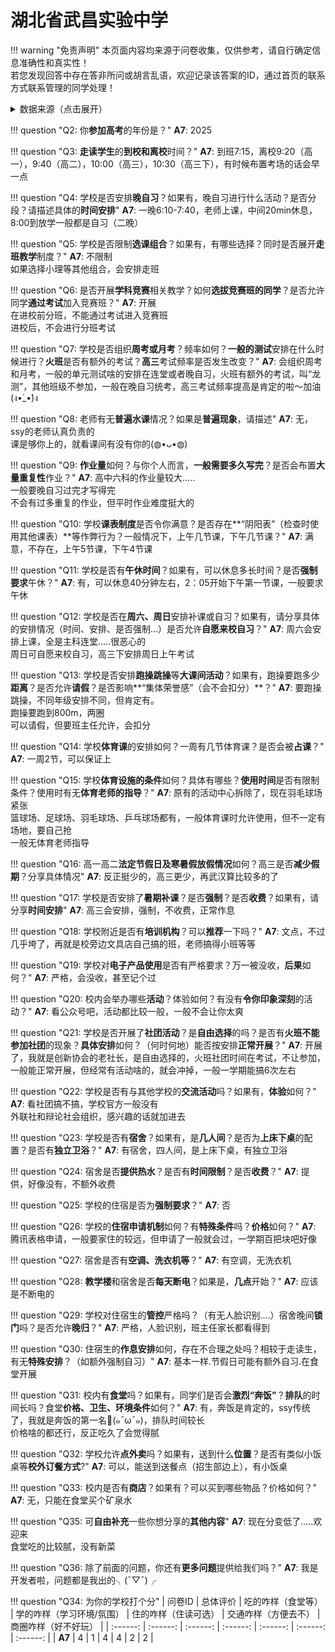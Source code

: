 # 湖北省武昌实验中学

!!! warning "免责声明"
    本页面内容均来源于问卷收集，仅供参考，请自行确定信息准确性和真实性！  
    若您发现回答中存在答非所问或胡言乱语，欢迎记录该答案的ID，通过首页的联系方式联系管理的同学处理！

<details><summary>数据来源（点击展开）</summary>
<ul>
<li><strong>7</strong>: 匿名 (2025-07)</li>
</ul>
</details>

!!! question "Q2: 你**参加高考**的年份是？"
    **A7**: 2025  

!!! question "Q3: **走读学生**的**到校和离校**时间？"
    **A7**: 到班7:15，离校9:20（高一），9:40（高二），10:00（高三），10:30（高三下），有时候布置考场的话会早一点  

!!! question "Q4: 学校是否安排**晚自习**？如果有，晚自习进行什么活动？是否分段？请描述具体的**时间安排**"
    **A7**: 一晚6:10-7:40，老师上课，中间20min休息，8:00到放学一般都是自习（二晚）  

!!! question "Q5: 学校是否限制**选课组合**？如果有，有哪些选择？同时是否展开**走班教学**制度？"
    **A7**: 不限制  
    如果选择小理等其他组合，会安排走班  

!!! question "Q6: 是否开展**学科竞赛**相关教学？如何**选拔竞赛班的同学**？是否允许同学**通过考试**加入竞赛班？"
    **A7**: 开展  
    在进校前分班，不能通过考试进入竞赛班  
    进校后，不会进行分班考试  

!!! question "Q7: 学校是否组织**周考或月考**？频率如何？**一般的测试**安排在什么时候进行？**火班**是否有额外的考试？**高三**考试频率是否发生改变？"
    **A7**: 会组织周考和月考，一般的单元测试啥的安排在连堂或者晚自习，火班有额外的考试，叫“龙测”，其他班级不参加，一般在晚自习统考，高三考试频率提高是肯定的啦～加油(ง•̀_•́)ง  

!!! question "Q8: 老师有无**普遍水课**情况？如果是**普遍现象**，请描述"
    **A7**: 无，ssy的老师认真负责的  
    课是够你上的，就看课间有没有你的(◍•ᴗ•◍)  

!!! question "Q9: **作业量**如何？与你个人而言，**一般需要多久写完**？是否会布置**大量重复性**作业？"
    **A7**: 高中六科的作业量较大.....  
    一般要晚自习过完才写得完  
    不会有过多重复的作业，但平时作业难度挺大的  

!!! question "Q10: 学校**课表制度**是否令你满意？是否存在**“阴阳表”（检查时使用其他课表）**等作弊行为？一般情况下，上午几节课，下午几节课？"
    **A7**: 满意，不存在，上午5节课，下午4节课  

!!! question "Q11: 学校是否有**午休时间**？如果有，可以休息多长时间？是否**强制要求**午休？"
    **A7**: 有，可以休息40分钟左右，2：05开始下午第一节课，一般要求午休  

!!! question "Q12: 学校是否在**周六、周日**安排补课或自习？如果有，请分享具体的安排情况（时间、安排、是否强制...）是否允许**自愿来校自习**？"
    **A7**: 周六会安排上课，全是主科连堂.....很恶心的  
    周日可自愿来校自习，高三下安排周日上午考试  

!!! question "Q13: 学校是否安排**跑操跳操**等**大课间活动**？如果有，跑操要跑多少**距离**？是否允许**请假**？是否影响**“集体荣誉感”（会不会扣分）**？"
    **A7**: 要跑操跳操，不同年级安排不同，但肯定有。  
    跑操要跑到800m，两圈  
    可以请假，但要班主任允许，会扣分  

!!! question "Q14: 学校**体育课**的安排如何？一周有几节体育课？是否会被**占课**？"
    **A7**: 一周2节，可以保证上  

!!! question "Q15: 学校**体育设施的条件**如何？具体有哪些？**使用时间**是否有限制条件？使用时有无**体育老师的指导**？"
    **A7**: 原有的活动中心拆除了，现在羽毛球场紧张  
    篮球场、足球场、羽毛球场、乒乓球场都有，一般体育课时允许使用，但不一定有场地，要自己抢  
    一般无体育老师指导  

!!! question "Q16: 高一高二**法定节假日及寒暑假放假情况**如何？高三是否**减少假期**？分享具体情况"
    **A7**: 反正挺少的，高三更少，再武汉算比较多的了  

!!! question "Q17: 学校是否安排了**暑期补课**？是否**强制**？是否**收费**？如果有，请分享**时间安排**"
    **A7**: 高三会安排，强制，不收费，正常作息  

!!! question "Q18: 学校附近是否有**培训机构**？可以**推荐**一下吗？"
    **A7**: 文点，不过几乎垮了，再就是校旁边文具店自己搞的班，老师搞得小班等等  

!!! question "Q19: 学校对**电子产品使用**是否有严格要求？万一被没收，**后果**如何？"
    **A7**: 严格，会没收，甚至记个过  

!!! question "Q20: 校内会举办哪些**活动**？体验如何？有没有**令你印象深刻**的活动？"
    **A7**: 看公众号吧，活动都比较一般，一般不会让你太爽  

!!! question "Q21: 学校是否开展了**社团活动**？是**自由选择**的吗？是否有**火班不能参加社团**的现象？**具体安排**如何？（何时何地）能否按安排**正常开展**？"
    **A7**: 开展了，我就是创新协会的老社长，是自由选择的，火班社团时间在考试，不让参加，一般能正常开展，但经常有活动啥的，就会冲掉，一般一学期能搞6次左右  

!!! question "Q22: 学校是否有与其他学校的**交流活动**吗？如果有，**体验**如何？"
    **A7**: 看社团搞不搞，学校官方一般没有  
    外联社和辩论社会组织，感兴趣的话就加进去  

!!! question "Q23: 学校是否有**宿舍**？如果有，是**几人间**？是否为**上床下桌**的配置？是否有**独立卫浴**？"
    **A7**: 有宿舍，四人间，是上床下桌，有独立卫浴  

!!! question "Q24: 宿舍是否**提供热水**？是否有**时间限制**？是否**收费**？"
    **A7**: 提供，好像没有，不额外收费  

!!! question "Q25: 学校的住宿是否为**强制要求**？"
    **A7**: 否  

!!! question "Q26: 学校的**住宿申请机制**如何？有**特殊条件**吗？**价格**如何？"
    **A7**: 腾讯表格申请，一般要家住的较远，但申请了一般就会过，一学期百把块吧好像  

!!! question "Q27: 宿舍是否有**空调、洗衣机等**？"
    **A7**: 有空调，无洗衣机  

!!! question "Q28: **教学楼**和宿舍是否**每天断电**？如果是，**几点**开始？"
    **A7**: 应该是不断电的  

!!! question "Q29: 学校对住宿生的**管控**严格吗？（有无人脸识别....）宿舍晚间**锁门**吗？是否允许**晚归**？"
    **A7**: 严格，人脸识别，班主任家长都看得到  

!!! question "Q30: 住宿生的**作息安排**如何，存在不合理之处吗？相较于走读生，有无**特殊安排**？（如额外强制自习）"
    **A7**: 基本一样.节假日可能有额外自习.在食堂开展  

!!! question "Q31: 校内有**食堂**吗？如果有，同学们是否会**激烈“奔饭”**？**排队**的时间长吗？食堂**价格、卫生、环境条件**如何？"
    **A7**: 有，奔饭是肯定的，ssy传统了，我就是奔饭的第一名🍚(๑¯ω¯๑)，排队时间较长  
    价格啥的都还行，反正吃久了会觉得腻  

!!! question "Q32: 学校允许**点外卖**吗？如果有，送到什么**位置**？是否有类似小饭桌等**校外订餐方式**?"
    **A7**: 可以，能送到送餐点（招生部边上），有小饭桌  

!!! question "Q33: 校内是否有**商店**？如果有？可以买到哪些物品？价格如何？"
    **A7**: 无，只能在食堂买个矿泉水  

!!! question "Q35: 可**自由补充**一些你想分享的**其他内容**"
    **A7**: 现在分变低了.....欢迎来  
    食堂吃的比较腻，没有新菜  

!!! question "Q36: 除了前面的问题，你还有**更多问题**提供给我们吗？"
    **A7**: 我是开发者啦，问题都是我出的╮(¯▽¯)╭  

!!! question "Q34: 为你的学校打个分"
    | 问卷ID | 总体评价 | 吃的咋样（食堂等） | 学的咋样（学习环境/氛围） | 住的咋样（住读可选） | 交通咋样（方便去不） | 商圈咋样（好不好玩） |
    | :------: | :------: | :------: | :------: | :------: | :------: | :------: |
    | **A7** | 4 | 1 | 4 | 4 | 2 | 2 |

